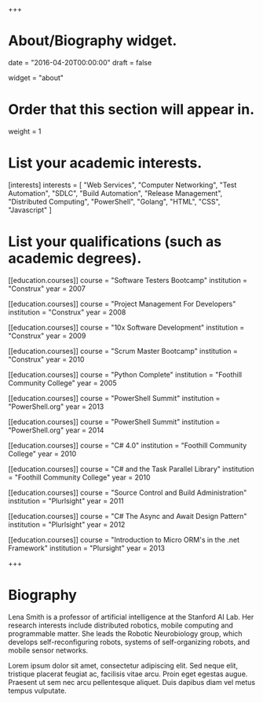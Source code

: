 +++
# About/Biography widget.

date = "2016-04-20T00:00:00"
draft = false

widget = "about"

# Order that this section will appear in.
weight = 1

# List your academic interests.
[interests]
  interests = [
    "Web Services",
    "Computer Networking",
    "Test Automation",
    "SDLC",
    "Build Automation",
    "Release Management",
    "Distributed Computing",
    "PowerShell",
    "Golang",
    "HTML",
    "CSS",
    "Javascript"
  ]

# List your qualifications (such as academic degrees).
[[education.courses]]
  course = "Software Testers Bootcamp"
  institution = "Construx"
  year = 2007

[[education.courses]]
  course = "Project Management For Developers"
  institution = "Construx"
  year = 2008

[[education.courses]]
  course = "10x Software Development"
  institution = "Construx"
  year = 2009

[[education.courses]]
  course = "Scrum Master Bootcamp"
  institution = "Construx"
  year = 2010

[[education.courses]]
  course = "Python Complete"
  institution = "Foothill Community College"
  year = 2005

[[education.courses]]
  course = "PowerShell Summit"
  institution = "PowerShell.org"
  year = 2013

[[education.courses]]
  course = "PowerShell Summit"
  institution = "PowerShell.org"
  year = 2014

[[education.courses]]
  course = "C# 4.0"
  institution = "Foothill Community College"
  year = 2010

[[education.courses]]
  course = "C# and the Task Parallel Library"
  institution = "Foothill Community College"
  year = 2010

[[education.courses]]
  course = "Source Control and Build Administration"
  institution = "Plurlsight"
  year = 2011

[[education.courses]]
  course = "C# The Async and Await Design Pattern"
  institution = "Plurlsight"
  year = 2012

[[education.courses]]
  course = "Introduction to Micro ORM's in the .net Framework"
  institution = "Plursight"
  year = 2013
 
+++

# Biography

Lena Smith is a professor of artificial intelligence at the Stanford AI Lab. Her research interests include distributed robotics, mobile computing and programmable matter. She leads the Robotic Neurobiology group, which develops self-reconfiguring robots, systems of self-organizing robots, and mobile sensor networks.

Lorem ipsum dolor sit amet, consectetur adipiscing elit. Sed neque elit, tristique placerat feugiat ac, facilisis vitae arcu. Proin eget egestas augue. Praesent ut sem nec arcu pellentesque aliquet. Duis dapibus diam vel metus tempus vulputate. 
